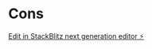# Cons

[Edit in StackBlitz next generation editor ⚡️](https://stackblitz.com/~/github.com/FarrukhKamalov/Cons)